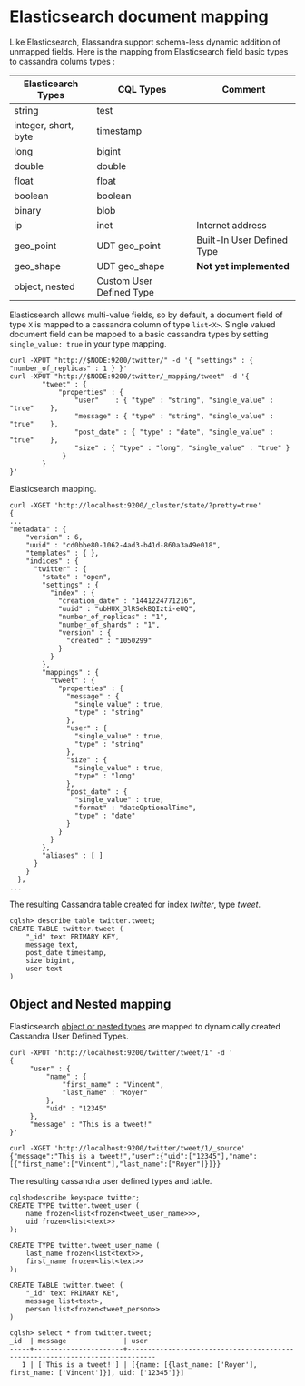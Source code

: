 # Elasticsearch document mapping

Like Elasticsearch, Elassandra support schema-less dynamic addition of unmapped fields. Here is the mapping from Elasticsearch field basic types to cassandra colums types :

Elasticearch Types | CQL Types | Comment
--- | --- | ---
string | test |
integer, short, byte | timestamp |
long | bigint | 
double | double | 
float | float | 
boolean | boolean | 
binary | blob | 
ip | inet | Internet address
geo_point | UDT geo_point | Built-In User Defined Type
geo_shape | UDT geo_shape | **Not yet implemented**
object, nested | Custom User Defined Type

Elasticsearch allows multi-value fields, so by default, a document field of type `X` is mapped to a cassandra column of type `list<X>`. Single valued document field can be mapped to a basic cassandra types by setting `single_value: true` in your type mapping.

```
curl -XPUT "http://$NODE:9200/twitter/" -d '{ "settings" : { "number_of_replicas" : 1 } }'
curl -XPUT "http://$NODE:9200/twitter/_mapping/tweet" -d '{
        "tweet" : {
            "properties" : {
                "user"    : { "type" : "string", "single_value" : "true"    },
                "message" : { "type" : "string", "single_value" : "true"    },
                "post_date" : { "type" : "date", "single_value" : "true"    },
                "size" : { "type" : "long", "single_value" : "true" }
             }
        }
}'
```
Elasticsearch mapping.

```
curl -XGET 'http://localhost:9200/_cluster/state/?pretty=true'
{
...
"metadata" : {
    "version" : 6,
    "uuid" : "cd0bbe80-1062-4ad3-b41d-860a3a49e018",
    "templates" : { },
    "indices" : {
      "twitter" : {
        "state" : "open",
        "settings" : {
          "index" : {
            "creation_date" : "1441224771216",
            "uuid" : "ubHUX_3lRSekBQIzti-eUQ",
            "number_of_replicas" : "1",
            "number_of_shards" : "1",
            "version" : {
              "created" : "1050299"
            }
          }
        },
        "mappings" : {
          "tweet" : {
            "properties" : {
              "message" : {
                "single_value" : true,
                "type" : "string"
              },
              "user" : {
                "single_value" : true,
                "type" : "string"
              },
              "size" : {
                "single_value" : true,
                "type" : "long"
              },
              "post_date" : {
                "single_value" : true,
                "format" : "dateOptionalTime",
                "type" : "date"
              }
            }
          }
        },
        "aliases" : [ ]
      }
    }
  },
...
```

The resulting Cassandra table created for index *twitter*, type *tweet*. 

```
cqlsh> describe table twitter.tweet;
CREATE TABLE twitter.tweet (
    "_id" text PRIMARY KEY,
    message text,
    post_date timestamp,
    size bigint,
    user text
)
```

## Object and Nested mapping

Elasticsearch [object or nested types](https://www.elastic.co/guide/en/elasticsearch/reference/current/mapping-object-type.html) are mapped to dynamically created Cassandra User Defined Types. 

```
curl -XPUT 'http://localhost:9200/twitter/tweet/1' -d '
{
     "user" : {
         "name" : {
             "first_name" : "Vincent",
             "last_name" : "Royer"
         },
         "uid" : "12345"
     },
     "message" : "This is a tweet!"
}'

curl -XGET 'http://localhost:9200/twitter/tweet/1/_source'
{"message":"This is a tweet!","user":{"uid":["12345"],"name":[{"first_name":["Vincent"],"last_name":["Royer"]}]}}
```


The resulting cassandra user defined types and table.

```
cqlsh>describe keyspace twitter;
CREATE TYPE twitter.tweet_user (
    name frozen<list<frozen<tweet_user_name>>>,
    uid frozen<list<text>>
);

CREATE TYPE twitter.tweet_user_name (
    last_name frozen<list<text>>,
    first_name frozen<list<text>>
);

CREATE TABLE twitter.tweet (
    "_id" text PRIMARY KEY,
    message list<text>,
    person list<frozen<tweet_person>>
)

cqlsh> select * from twitter.tweet;
_id  | message              | user
-----+----------------------+-----------------------------------------------------------------------------
   1 | ['This is a tweet!'] | [{name: [{last_name: ['Royer'], first_name: ['Vincent']}], uid: ['12345']}]
```

